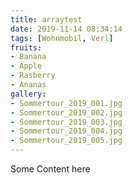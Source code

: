 ```yaml
---
title: arraytest
date: 2019-11-14 08:34:14
tags: [Wohnmobil, Verl]
fruits: 
- Banana
- Apple
- Rasberry
- Ananas
gallery: 
- Sommertour_2019_001.jpg
- Sommertour_2019_002.jpg
- Sommertour_2019_003.jpg
- Sommertour_2019_004.jpg
- Sommertour_2019_005.jpg
---
```


Some Content here
